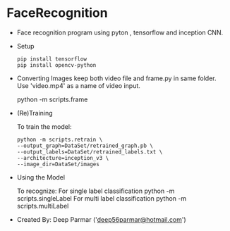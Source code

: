 # FaceRecognition

* Face recognition program using pyton , tensorflow and inception CNN.

* Setup

  
      pip install tensorflow
      pip install opencv-python
     
      
* Converting Images
    keep both video file and frame.py in same folder. Use 'video.mp4' as a name of video input.

    python -m scripts.frame


* (Re)Training

  To train the model:
  
      python -m scripts.retrain \
      --output_graph=DataSet/retrained_graph.pb \
      --output_labels=DataSet/retrained_labels.txt \
      --architecture=inception_v3 \
      --image_dir=DataSet/images

* Using the Model

  To recognize:
    For single label classification
      python -m scripts.singleLabel
    For multi label classification 
      python -m scripts.multiLabel

* Created By: Deep Parmar ('deep56parmar@hotmail.com')